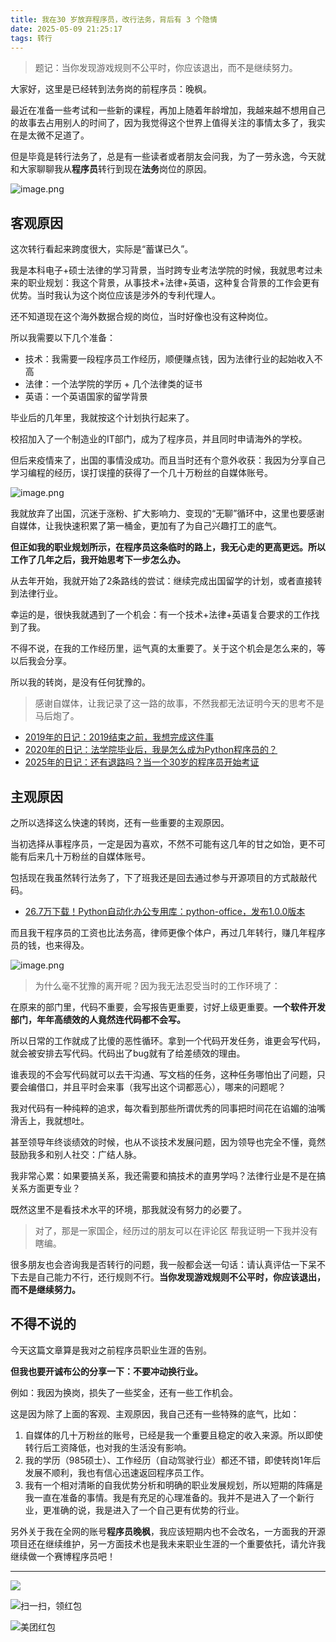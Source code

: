 ```yaml
---
title: 我在30 岁放弃程序员，改行法务，背后有 3 个隐情
date: 2025-05-09 21:25:17
tags: 转行
---
```




> 题记：当你发现游戏规则不公平时，你应该退出，而不是继续努力。

大家好，这里是已经转到法务岗的前程序员：晚枫。

最近在准备一些考试和一些新的课程，再加上随着年龄增加，我越来越不想用自己的故事去占用别人的时间了，因为我觉得这个世界上值得关注的事情太多了，我实在是太微不足道了。

但是毕竟是转行法务了，总是有一些读者或者朋友会问我，为了一劳永逸，今天就和大家聊聊我从**程序员**转行到现在**法务**岗位的原因。

![image.png](https://raw.gitcode.com/user-images/assets/5027920/3534d533-0361-42f9-af11-8a961a7bfc30/image.png 'image.png')

## 客观原因
这次转行看起来跨度很大，实际是“蓄谋已久”。

我是本科电子+硕士法律的学习背景，当时跨专业考法学院的时候，我就思考过未来的职业规划：我这个背景，从事技术+法律+英语，这种复合背景的工作会更有优势。当时我认为这个岗位应该是涉外的专利代理人。

还不知道现在这个海外数据合规的岗位，当时好像也没有这种岗位。

所以我需要以下几个准备：

- 技术：我需要一段程序员工作经历，顺便赚点钱，因为法律行业的起始收入不高
- 法律：一个法学院的学历 + 几个法律类的证书
- 英语：一个英语国家的留学背景

毕业后的几年里，我就按这个计划执行起来了。

校招加入了一个制造业的IT部门，成为了程序员，并且同时申请海外的学校。

但后来疫情来了，出国的事情没成功。而且当时还有个意外收获：我因为分享自己学习编程的经历，误打误撞的获得了一个几十万粉丝的自媒体账号。

![image.png](https://raw.gitcode.com/user-images/assets/5027920/aaae6893-366f-4861-a03f-7a2073c20414/image.png 'image.png')

我就放弃了出国，沉迷于涨粉、扩大影响力、变现的“无聊”循环中，这里也要感谢自媒体，让我快速积累了第一桶金，更加有了为自己兴趣打工的底气。

**但正如我的职业规划所示，在程序员这条临时的路上，我无心走的更高更远。所以工作了几年之后，我开始思考下一步怎么办。**

从去年开始，我就开始了2条路线的尝试：继续完成出国留学的计划，或者直接转到法律行业。

幸运的是，很快我就遇到了一个机会：有一个技术+法律+英语复合要求的工作找到了我。

不得不说，在我的工作经历里，运气真的太重要了。关于这个机会是怎么来的，等以后我会分享。

所以我的转岗，是没有任何犹豫的。

> 感谢自媒体，让我记录了这一路的故事，不然我都无法证明今天的思考不是马后炮了。

- [2019年的日记：2019结束之前，我想完成这件事](https://mp.weixin.qq.com/s/v-xX6l1Rz0LF_bod62rjZA)
- [2020年的日记：法学院毕业后，我是怎么成为Python程序员的？](https://mp.weixin.qq.com/s/9BDXVzwEQiRz5WNnqHTXqQ)
- [2025年的日记：还有退路吗？当一个30岁的程序员开始考证](https://mp.weixin.qq.com/s/O9v54uCCgdg23cqQbKkt9w)


## 主观原因

之所以选择这么快速的转岗，还有一些重要的主观原因。

当初选择从事程序员，一定是因为喜欢，不然不可能有这几年的甘之如饴，更不可能有后来几十万粉丝的自媒体账号。

包括现在我虽然转行法务了，下了班我还是回去通过参与开源项目的方式敲敲代码。

- [26.7万下载！Python自动化办公专用库：python-office，发布1.0.0版本](https://mp.weixin.qq.com/s/7aA0KoXGJuSFkTns-MZYjA)

而且我干程序员的工资也比法务高，律师更像个体户，再过几年转行，赚几年程序员的钱，也来得及。 

![image.png](https://raw.gitcode.com/user-images/assets/5027920/d60503d6-38c7-446a-b79a-99a609ed8f9b/image.png 'image.png')

> 为什么毫不犹豫的离开呢？因为我无法忍受当时的工作环境了：

在原来的部门里，代码不重要，会写报告更重要，讨好上级更重要。**一个软件开发部门，年年高绩效的人竟然连代码都不会写。**

所以日常的工作就成了比傻的恶性循环。拿到一个代码开发任务，谁更会写代码，就会被安排去写代码。代码出了bug就有了给差绩效的理由。

谁表现的不会写代码就可以去干沟通、写文档的任务，这种任务哪怕出了问题，只要会编借口，并且平时会来事（我写出这个词都恶心），哪来的问题呢？

我对代码有一种纯粹的追求，每次看到那些所谓优秀的同事把时间花在谄媚的油嘴滑舌上，我就想吐。

甚至领导年终谈绩效的时候，也从不谈技术发展问题，因为领导也完全不懂，竟然鼓励我多和别人社交：广结人脉。

我非常心累：如果要搞关系，我还需要和搞技术的直男学吗？法律行业是不是在搞关系方面更专业？

既然这里不是看技术水平的环境，那我就没有努力的必要了。

> 对了，那是一家国企，经历过的朋友可以在评论区 帮我证明一下我并没有瞎编。

很多朋友也会咨询我是否转行的问题，我一般都会送一句话：请认真评估一下呆不下去是自己能力不行，还行规则不行。**当你发现游戏规则不公平时，你应该退出，而不是继续努力。**

## 不得不说的

今天这篇文章算是我对之前程序员职业生涯的告别。

**但我也要开诚布公的分享一下：不要冲动换行业。**

例如：我因为换岗，损失了一些奖金，还有一些工作机会。

这是因为除了上面的客观、主观原因，我自己还有一些特殊的底气，比如：

1. 自媒体的几十万粉丝的账号，已经是我一个重要且稳定的收入来源。所以即使转行后工资降低，也对我的生活没有影响。
2. 我的学历（985硕士）、工作经历（自动驾驶行业）都还不错，即使转岗1年后发展不顺利，我也有信心迅速返回程序员工作。
3. 我有一个相对清晰的自我优势分析和明确的职业发展规划，所以短期的阵痛是我一直在准备的事情。我是有充足的心理准备的。我并不是进入了一个新行业，更准确的说，我是进入了一个自己更有优势的行业。

另外关于我在全网的账号**程序员晚枫**，我应该短期内也不会改名，一方面我的开源项目还在继续维护，另一方面技术也是我未来职业生涯的一个重要依托，请允许我继续做一个赛博程序员吧！






---


![](https://cos.python-office.com/ads/gzh/sub-py.jpg)

![扫一扫，领红包](https://raw.gitcode.com/user-images/assets/5027920/84b09492-5f26-4c39-8e30-f056839d1993/6152d8017a3595256e51cbd9e08e148b.png '6152d8017a3595256e51cbd9e08e148b.png')
  
![美团红包](https://raw.gitcode.com/user-images/assets/5027920/84f473b9-6373-46f4-beea-b671bddc637c/6d283319df13b09a3f74a9f19bf18a97.jpg '6d283319df13b09a3f74a9f19bf18a97.jpg')

